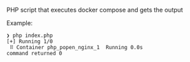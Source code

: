 PHP script that executes docker compose and gets the output

Example:

```console
❯ php index.php
[+] Running 1/0
 ⠿ Container php_popen_nginx_1  Running 0.0s
command returned 0
```
